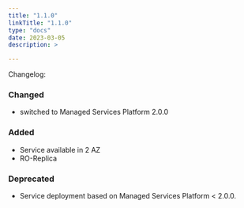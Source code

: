 ```yaml
---
title: "1.1.0"
linkTitle: "1.1.0"
type: "docs"
date: 2023-03-05
description: >

---
```


Changelog:

### Changed

- switched to Managed Services Platform 2.0.0

### Added

- Service available in 2 AZ
- RO-Replica

### Deprecated

- Service deployment based on Managed Services Platform < 2.0.0.
